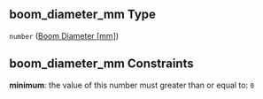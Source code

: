 ## boom\_diameter\_mm Type

`number` ([Boom Diameter \[mm\]](iea43_wra_data_model-properties-measurement-location-measurement-location-properties-measurement-point-measurement-point-properties-mounting-arrangement-mounting-arrangement-properties-boom-diameter-mm.md))

## boom\_diameter\_mm Constraints

**minimum**: the value of this number must greater than or equal to: `0`
